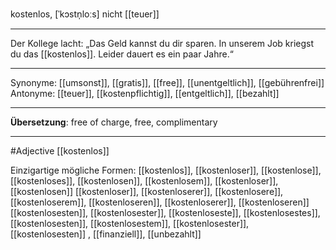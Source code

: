 kostenlos, [ˈkɔstn̩loːs]
nicht [[teuer]]

---
Der Kollege lacht: „Das Geld kannst du dir sparen. In unserem Job kriegst du das [[kostenlos]]. Leider dauert es ein paar Jahre.“


---
Synonyme: [[umsonst]], [[gratis]], [[free]], [[unentgeltlich]], [[gebührenfrei]]
Antonyme: [[teuer]], [[kostenpflichtig]], [[entgeltlich]], [[bezahlt]]

---
**Übersetzung**:
free of charge, free, complimentary

---
#Adjective [[kostenlos]]


Einzigartige mögliche Formen: 
[[kostenlos]], [[kostenloser]], [[kostenlose]], [[kostenloses]], [[kostenlosen]], [[kostenlosem]], [[kostenloser]], [[kostenlosen]]
[[kostenloser]], [[kostenloserer]], [[kostenlosere]], [[kostenloserem]], [[kostenloseren]], [[kostenloserer]], [[kostenloseren]]
[[kostenlosesten]], [[kostenlosester]], [[kostenloseste]], [[kostenlosestes]], [[kostenlosesten]], [[kostenlosestem]], [[kostenlosester]], [[kostenlosesten]]
, [[finanziell]], [[unbezahlt]]